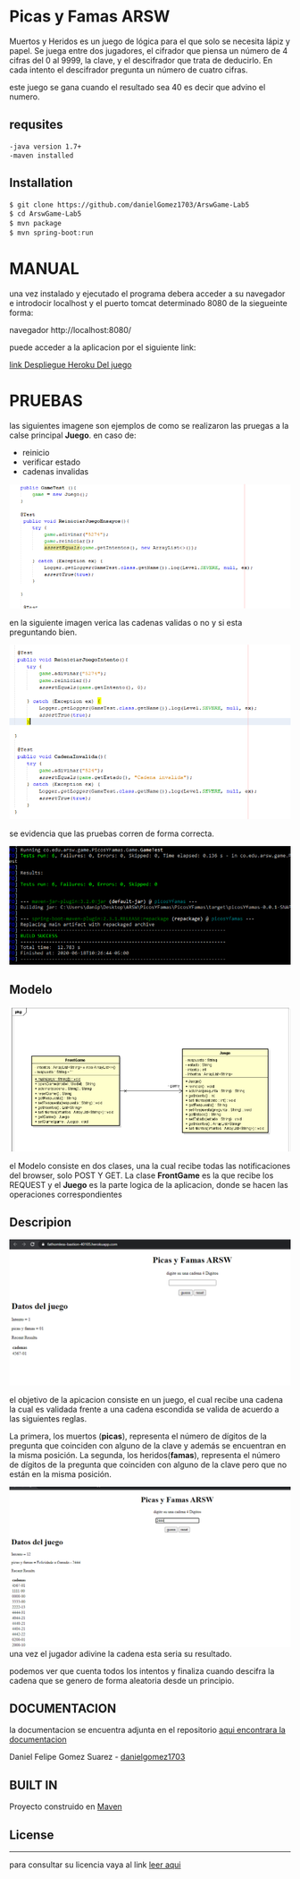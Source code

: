 
# Picas y Famas ARSW
 
Muertos y Heridos es un juego de lógica para el que solo se necesita lápiz y papel. Se juega entre dos jugadores, el cifrador que piensa un número de 4 cifras del 0 al 9999, la clave, y el descifrador que trata de deducirlo. 
En cada intento el descifrador pregunta un número de cuatro cifras.

este juego se gana cuando el resultado sea 40 es decir que advino el numero.

## requsites
    -java version 1.7+
    -maven installed

## Installation
 ```sh
$ git clone https://github.com/danielGomez1703/ArswGame-Lab5
$ cd ArswGame-Lab5
$ mvn package
$ mvn spring-boot:run
```


# MANUAL
  una vez instalado y ejecutado el programa debera acceder a su navegador e introdocir localhost y el puerto tomcat determinado 8080 de la siegueinte forma:
 
 navegador    http://localhost:8080/
  

  puede acceder a la aplicacion por el siguiente link:
	

[link Despliegue Heroku Del juego](https://fathomless-bastion-40105.herokuapp.com/)

# PRUEBAS

las siguientes imagene son ejemplos de como se realizaron las pruegas a la calse principal **Juego**. en caso de:
- reinicio
- verificar estado
- cadenas invalidas

![Modelo](https://github.com/danielGomez1703/ArswGame-Lab5/blob/master/resources/testex1.PNG)	

en la siguiente imagen verica las cadenas validas o no y si esta preguntando bien.

![Modelo](https://github.com/danielGomez1703/ArswGame-Lab5/blob/master/resources/testex2.PNG)

se evidencia que las pruebas corren de forma correcta.


![Modelo](https://github.com/danielGomez1703/ArswGame-Lab5/blob/master/resources/succesTest.PNG)



## Modelo
![Modelo](https://github.com/danielGomez1703/ArswGame-Lab5/blob/master/resources/Modelo.PNG)

el Modelo consiste en dos clases, una la cual recibe todas las notificaciones del browser, solo POST Y GET.
La clase **FrontGame** es la que recibe los REQUEST y el **Juego** es la parte logica de la aplicacion, donde se hacen las operaciones correspondientes
    
    


## Descripion

![ev1](https://github.com/danielGomez1703/ArswGame-Lab5/blob/master/resources/evidence1.PNG)

el objetivo de la apicacion consiste en un juego, el cual recibe una cadena la cual es validada frente a una cadena escondida
se valida de acuerdo a las siguientes reglas.

La primera, los muertos (**picas**), representa el número de dígitos de la pregunta que coinciden con alguno de la clave y además se encuentran en la misma posición.
La segunda, los heridos(**famas**), representa el número de dígitos de la pregunta que coinciden con alguno de la clave pero que no están en la misma posición.

![ev1](https://github.com/danielGomez1703/ArswGame-Lab5/blob/master/resources/evidence2.PNG)
una vez el jugador adivine la cadena esta seria su resultado.

podemos ver que cuenta todos los intentos y finaliza cuando descifra la cadena que se genero de forma aleatoria desde un principio.
## DOCUMENTACION

la documentacion se encuentra adjunta en el repositorio 
[aqui encontrara la documentacion](https://github.com/danielGomez1703/ArswGame-Lab5/tree/master/site/apidocs)



   Daniel Felipe Gomez Suarez - [danielgomez1703](https://github.com/danielGomez1703)
    
## BUILT IN
   Proyecto construido en [Maven](https://maven.apache.org/)
## License
----
para consultar su licencia vaya al link 
[leer aqui](https://github.com/danielGomez1703/ArswGame-Lab5/blob/master/LICENSE.txt)
